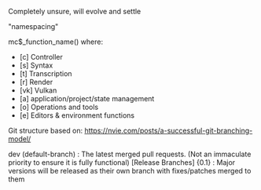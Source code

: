 Completely unsure, will evolve and settle

"namespacing"

mc$_function_name()
where:
  - [c] Controller
  - [s] Syntax
  - [t] Transcription
  - [r] Render
  - [vk] Vulkan
  - [a] application/project/state management
  - [o] Operations and tools
  - [e] Editors & environment functions

Git structure based on:
https://nvie.com/posts/a-successful-git-branching-model/

dev (default-branch) : The latest merged pull requests. (Not an immaculate priority to ensure it is fully functional)
[Release Branches]
  {0.1}  : Major versions will be released as their own branch with fixes/patches merged to them
